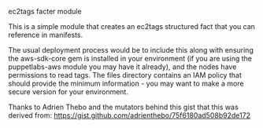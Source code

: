ec2tags facter module

This is a simple module that creates an ec2tags structured fact that you can reference in manifests.

The usual deployment process would be to include this along with ensuring the aws-sdk-core gem is installed in your environment (if you are using the puppetlabs-aws module you may have it already), and the nodes have permissions to read tags. The files directory contains an IAM policy that should provide the minimum information - you may want to make a more secure version for your environment.

Thanks to Adrien Thebo and the mutators behind this gist that this was derived from: https://gist.github.com/adrienthebo/75f6180ad508b92de172
